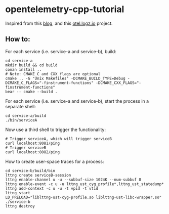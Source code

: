 # opentelemetry-cpp-tutorial

Inspired from this [blog](https://logz.io/blog/cplusplus-opentelemetry-tracing/#start),
and this [otel.logz.io](https://github.com/dawidborycki/otel.logz.io) project.

## How to:

For each service (i.e. service-a and service-b), build:

```
cd service-a
mkdir build && cd build
conan install ..
# Note: CMAKE_C and CXX flags are optional
cmake .. -G "Unix Makefiles" -DCMAKE_BUILD_TYPE=Debug -DCMAKE_C_FLAGS="-finstrument-functions" -DCMAKE_CXX_FLAGS="-finstrument-functions"
bear -- cmake --build .
```

For each service (i.e. service-a and service-b), start the process in a separate shell:

```
cd service-a/build
./bin/serviceA
```

Now use a third shell to trigger the functionality:

```
# Trigger serviceA, which will trigger serviceB
curl localhost:8081/ping
# Trigger serviceB
curl localhost:8082/ping
```

How to create user-space traces for a process:

```
cd service-b/build/bin
lttng create serviceB-session
lttng enable-channel u -u --subbuf-size 1024K --num-subbuf 8
lttng enable-event -c u -u lttng_ust_cyg_profile*,lttng_ust_statedump*
lttng add-context -c u -u -t vpid -t vtid
lttng start
LD_PRELOAD="liblttng-ust-cyg-profile.so liblttng-ust-libc-wrapper.so" ./service-b
lttng destroy
```
